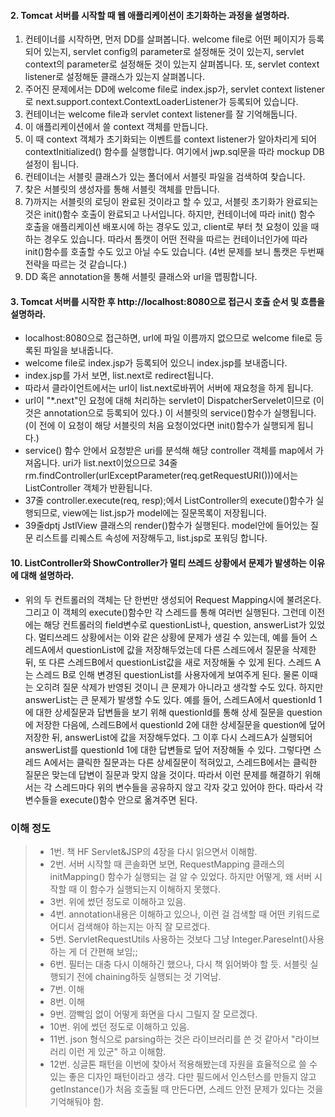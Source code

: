 #### 2. Tomcat 서버를 시작할 때 웹 애플리케이션이 초기화하는 과정을 설명하라.
<ol>
<li>컨테이너를 시작하면, 먼저 DD를 살펴봅니다. welcome file로 어떤 페이지가 등록되어 있는지, servlet config의 parameter로 설정해둔 것이 있는지, servlet context의 parameter로 설정해둔 것이 있는지 살펴봅니다. 또, servlet context listener로 설정해둔 클래스가 있는지 살펴봅니다. </li>
<li>주어진 문제에서는 DD에 welcome file로 index.jsp가, servlet context listener로 next.support.context.ContextLoaderListener가 등록되어 있습니다. </li>
<li>컨테이너는 welcome file과 servlet context listener를 잘 기억해둡니다.</li>
<li>이 애플리케이션에서 쓸 context 객체를 만듭니다.</li>
<li>이 때 context 객체가 초기화되는 이벤트를 context listener가 알아차리게 되어 contextInitialized() 함수를 실행합니다. 여기에서 jwp.sql문을 따라 mockup DB 설정이 됩니다. </li>
<li> 컨테이너는 서블릿 클래스가 있는 폴더에서 서블릿 파일을 검색하여 찾습니다.</li>
<li> 찾은 서블릿의 생성자를 통해 서블릿 객체를 만듭니다.  </li>
<li> 7)까지는 서블릿의 로딩이 완료된 것이라고 할 수 있고, 서블릿 초기화가 완료되는 것은 init()함수 호출이 완료되고 나서입니다. 하지만, 컨테이너에 따라 init() 함수 호출을 애플리케이션 배포시에 하는 경우도 있고, client로 부터 첫 요청이 있을 때 하는 경우도 있습니다. 따라서 톰캣이 어떤 전략을 따르는 컨테이너인가에 따라 init()함수를 호출할 수도 있고 아닐 수도 있습니다. (4번 문제를 보니 톰캣은 두번째 전략을 따르는 것 같습니다.)</li>
<li> DD 혹은 annotation을 통해 서블릿 클래스와 url을 맵핑합니다.</li>
</ol>

#### 3. Tomcat 서버를 시작한 후 http://localhost:8080으로 접근시 호출 순서 및 흐름을 설명하라.
* localhost:8080으로 접근하면, url에 파일 이름까지 없으므로 welcome file로 등록된 파일을 보내줍니다. 
* welcome file로 index.jsp가 등록되어 있으니 index.jsp를 보내줍니다.
* index.jsp를 가서 보면, list.next로 redirect됩니다. 
* 따라서 클라이언트에서는 url이 list.next로바뀌어 서버에 재요청을 하게 됩니다.
* url이 "*.next"인 요청에 대해 처리하는 servlet이 DispatcherServelet이므로 (이것은  annotation으로 등록되어 있다.) 이 서블릿의  service()함수가 실행됩니다. (이 전에 이 요청이 해당 서블릿의 처음 요청이었다면 init()함수가 실행되게 됩니다.)
* service() 함수 안에서 요청받은  uri를 분석해 해당 controller 객체를 map에서 가져옵니다. uri가 list.next이었으므로 34줄 rm.findController(urlExceptParameter(req.getRequestURI()))에서는 ListController 객체가 반환됩니다.
* 37줄 controller.execute(req, resp);에서 ListController의 execute()함수가 실행되므로, view에는 list.jsp가 model에는 질문목록이 저장됩니다. 
* 39줄dptj JstlView 클래스의 render()함수가 실행된다. model안에 들어있는 질문 리스트를 리퀘스트 속성에 저장해두고, list.jsp로 포워딩 합니다.

#### 10. ListController와 ShowController가 멀티 쓰레드 상황에서 문제가 발생하는 이유에 대해 설명하라.
* 위의 두 컨트롤러의 객체는 단 한번만 생성되어 Request Mapping시에 불려온다. 그리고 이 객체의 execute()함수만 각 스레드를 통해 여러번 실행된다. 그런데 이전에는 해당 컨트롤러의 field변수로 questionList나, question, answerList가 있었다. 멀티쓰레드 상황에서는 이와 같은 상황에 문제가 생길 수 있는데, 예를 들어 스레드A에서 questionList에 값을 저장해두었는데 다른 스레드에서 질문을 삭제한 뒤, 또 다른 스레드B에서 questionList값을 새로 저장해둘 수 있게 된다. 스레드 A는 스레드 B로 인해 변경된 questionList를 사용자에게 보여주게 된다. 물론 이때는 오히려 질문 삭제가 반영된 것이니 큰 문제가 아니라고 생각할 수도 있다. 하지만 answerList는 큰 문제가 발생할 수도 있다. 예를 들어, 스레드A에서 questionId 1에 대한 상세질문과 답변들을 보기 위해 questionId를 통해 상세 질문을 question에 저장한 다음에, 스레드B에서 questionId 2에 대한 상세질문을 question에 덮어 저장한 뒤, answerList에 값을 저장해두었다. 그 이후 다시 스레드A가 실행되어 answerList를 questionId 1에 대한 답변들로 덮어 저장해둘 수 있다. 그렇다면 스레드 A에서는 클릭한 질문과는 다른 상세질문이 적혀있고, 스레드B에서는 클릭한 질문은 맞는데 답변이 질문과 맞지 않을 것이다. 따라서 이런 문제를 해결하기 위해서는 각 스레드마다 위의 변수들을 공유하지 않고 각자 갖고 있어야 한다. 따라서 각 변수들을 execute()함수 안으로 옮겨주면 된다.  


### 이해 정도
>* 1번. 책 HF Servlet&JSP의 4장을 다시 읽으면서 이해함.
>* 2번. 서버 시작할 때 콘솔화면 보면, RequestMapping 클래스의 initMapping() 함수가 실행되는 걸 알 수 있었다. 하지만 어떻게, 왜 서버 시작할 때 이 함수가 실행되는지 이해하지 못했다.
>* 3번. 위에 썼던 정도로 이해하고 있음.
>* 4번. annotation내용은 이해하고 있으나, 이런 걸 검색할 때 어떤 키워드로 어디서 검색해야 하는지는 아직 잘 모르겠다.
>* 5번. ServletRequestUtils 사용하는 것보다 그냥 Integer.PareseInt()사용하는 게 더 간편해 보임;;
>* 6번. 필터는 대충 다시 이해하긴 했으나, 다시 책 읽어봐야 할 듯. 서블릿 실행되기 전에 chaining하듯 실행되는 것 기억남.
>* 7번. 이해
>* 8번. 이해
>* 9번. 깜빡임 없이 어떻게 화면을 다시 그릴지 잘 모르겠다. 
>* 10번. 위에 썼던 정도로 이해하고 있음.
>* 11번. json 형식으로 parsing하는 것은 라이브러리를 쓴 것 같아서 "라이브러리 이런 게 있군" 하고 이해함.
>* 12번. 싱글톤 패턴을 이번에 찾아서 적용해봤는데 자원을 효율적으로 쓸 수 있는 좋은 디자인 패턴이라고 생각. 다만 필드에서 인스턴스를 만들지 않고 getInstance()가 처음 호출될 때 만든다면, 스레드 안전 문제가 있다는 것을 기억해둬야 함.
